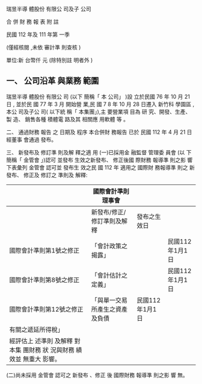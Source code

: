
瑞昱半導 體股份 有限公 司及子 公司

合 併 財 務 報 表 附 註

民國 112 年及 111 年第 一季

(僅經核閱 ,未依 審計準 則查核 )

單位:新 台幣仟 元 (除特別註 明者外 )

## 一、 公司沿革 與業務 範圍

瑞昱半導 體股份 有限公 司 (以下 簡稱「 本 公司」 )設 立於民國 76 年 10 月 21 日 , 並於民 國 77 年 3 月 開始營 業,民 國 7 8 年 10 月 28 日遷入 新竹科 學園區 , 本公 司及子公 司( 以下統 稱「 本集團」),主 要營業項 目為 研 究、開發、生產、製 造、 銷售各種 積體電 路及其 相關應 用軟體 等 。

二、 通過財務 報告 之 日期及 程序 本合併財 務報告 已於 民國 112 年 4 月 21 日經董事 會通過 發布。

三、 新發布及 修訂準 則及解 釋之適 用
(一)已採用金 融監督 管理委 員會 (以 下簡稱「 金管會 」)認可 並發布 生效之新發布、
修正後國 際財務 報導準 則之影 響 下表彙列 金管會 認可並 發布生 效之民 國 112 年 適用之 國際財 務報導準 則之 新發布、 修正及 修訂之 準則及 解釋:

|                                                                       | 國際會計準則理事會             |                 |                 |
|-----------------------------------------------------------------------|--------------------------------|-----------------|-----------------|
|                                                                       | 新發布/修正/修訂準則及解釋     | 發布之生效日    |                 |
| 國際會計準則第1號之修正                                               | 「會計政策之揭露」             |                 | 民國112年1月1日 |
| 國際會計準則第8號之修正                                               | 「會計估計之定義」             |                 | 民國112年1月1日 |
| 國際會計準則第12號之修正                                              | 「與單一交易所產生之資產及負債 | 民國112年1月1日 |                 |
| 有關之遞延所得稅」                                                    |                                |                 |                 |
| 經評估上 述準則 及解釋 對本集 團財務 狀 況與財務 績效並 無重大 影響。 |                                |                 |                 |

(二)尚未採用 金管會 認可之 新發布 、修正 後 國際財務 報導準 則之影 響 無。